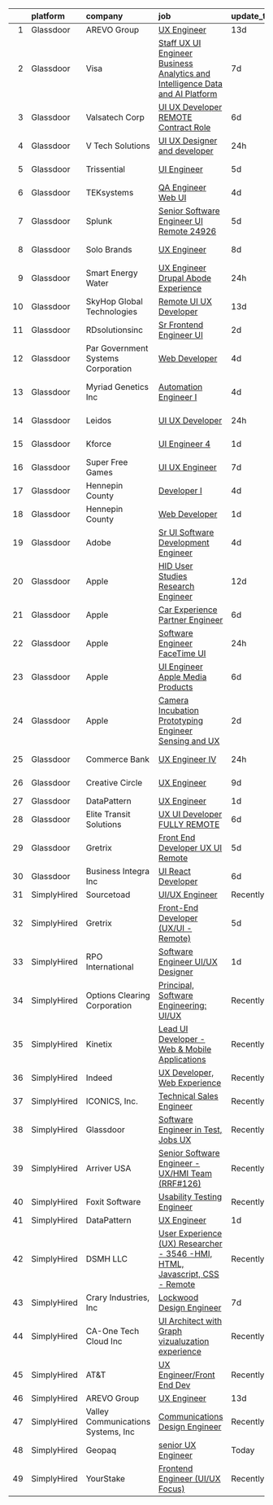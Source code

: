 

|    | platform    | company                            | job                                                                                                                                                                                                                                                                                                                                                                                                                                                                                                                                                                                                                                                                                                                                                                                                                                                                                                                                                                                                                                                                                                                                                                                                                                                                                                                                                     | update_time   | location                 |
|---:|:------------|:-----------------------------------|:--------------------------------------------------------------------------------------------------------------------------------------------------------------------------------------------------------------------------------------------------------------------------------------------------------------------------------------------------------------------------------------------------------------------------------------------------------------------------------------------------------------------------------------------------------------------------------------------------------------------------------------------------------------------------------------------------------------------------------------------------------------------------------------------------------------------------------------------------------------------------------------------------------------------------------------------------------------------------------------------------------------------------------------------------------------------------------------------------------------------------------------------------------------------------------------------------------------------------------------------------------------------------------------------------------------------------------------------------------|:--------------|:-------------------------|
|  1 | Glassdoor   | AREVO Group                        | [UX Engineer](https://www.glassdoor.com/partner/jobListing.htm?pos=101&ao=1110586&s=58&guid=00000181ae3b2c07848dc7ba84e83f31&src=GD_JOB_AD&t=SR&vt=w&ea=1&cs=1_2f484b10&cb=1656485522747&jobListingId=1007942179301&cpc=F7A2269C793D5877&jrtk=3-0-1g6n3mb1ri7ls801-1g6n3mb28j464800-f54751631b2a6e8b--6NYlbfkN0BCLW45RZuRc772PykXY_iXs7CHdsEvuP3whbuRYvlLzUPBgski3_CRPHCklom68Ot8O373uMJRXjLHdOCPclxCsYJ6ld-PH4Hmj6Ckbi-1kcJ5ZtE6fDqfA79egWfNAmjiOhUviGXbirqvNtkCHBG75inozUXc3JMpAM7q4dQ2Vcf-p1PSWfDyn1EIPezATFykhyET-w0ALoLdBCtPINDAsenDQ9TN9siKIdAFcv59EHyzL3mnoD8QWJreEqRAVjHD4i86BE7uVU4TANPGsInc_lk2wCInNRnF77Mat_9iIosVdcaCgXlhIohtTfAhuZK8iaskBAQ0EcVp_o5HJ1yERgIEKd9VMD9ZHhlXHA0dRjXnREVWgfyi3gQGJZWAt4l_9r8m-YYRtzF8rc6ZFOya8EGIe0BSxgo1lbg9Dm2PTyEeL0qMXeS7sHiqz46q7pOKFPtd1V5kcQI_fY0KoHxCdTjPJbfjp14ze94NEl5Aeleq80I9B5hMYUV7j91yCXs%3D)                                                                                                                                                                                                                                                                                                                                                                                                                                                                                                    | 13d           | Remote                   |
|  2 | Glassdoor   | Visa                               | [Staff UX UI Engineer   Business Analytics and Intelligence   Data and AI Platform](https://www.glassdoor.com/partner/jobListing.htm?pos=120&ao=1136043&s=58&guid=00000181ae3b2c07848dc7ba84e83f31&src=GD_JOB_AD&t=SR&vt=w&cs=1_0a382218&cb=1656485522749&jobListingId=1007955715531&jrtk=3-0-1g6n3mb1ri7ls801-1g6n3mb28j464800-be0b86dd6e7d5fb3-)                                                                                                                                                                                                                                                                                                                                                                                                                                                                                                                                                                                                                                                                                                                                                                                                                                                                                                                                                                                                      | 7d            | Palo Alto, CA            |
|  3 | Glassdoor   | Valsatech Corp                     | [UI UX Developer    REMOTE    Contract Role](https://www.glassdoor.com/partner/jobListing.htm?pos=124&ao=1136043&s=58&guid=00000181ae3b2c07848dc7ba84e83f31&src=GD_JOB_AD&t=SR&vt=w&ea=1&cs=1_e37b5101&cb=1656485522753&jobListingId=1007957156107&jrtk=3-0-1g6n3mb1ri7ls801-1g6n3mb28j464800-fae4c6490bcede8e-)                                                                                                                                                                                                                                                                                                                                                                                                                                                                                                                                                                                                                                                                                                                                                                                                                                                                                                                                                                                                                                        | 6d            | Remote                   |
|  4 | Glassdoor   | V Tech Solutions                   | [UI UX Designer and developer](https://www.glassdoor.com/partner/jobListing.htm?pos=110&ao=1136043&s=58&guid=00000181ae3b2c07848dc7ba84e83f31&src=GD_JOB_AD&t=SR&vt=w&ea=1&cs=1_a7923bd5&cb=1656485522748&jobListingId=1007969361714&jrtk=3-0-1g6n3mb1ri7ls801-1g6n3mb28j464800-46d67b6a6dae54f6-)                                                                                                                                                                                                                                                                                                                                                                                                                                                                                                                                                                                                                                                                                                                                                                                                                                                                                                                                                                                                                                                      | 24h           | Remote                   |
|  5 | Glassdoor   | Trissential                        | [UI Engineer](https://www.glassdoor.com/partner/jobListing.htm?pos=108&ao=1136043&s=58&guid=00000181ae3b2c07848dc7ba84e83f31&src=GD_JOB_AD&t=SR&vt=w&ea=1&cs=1_4d03ca25&cb=1656485522748&jobListingId=1007958688558&jrtk=3-0-1g6n3mb1ri7ls801-1g6n3mb28j464800-4c0ae36d9a8686a7-)                                                                                                                                                                                                                                                                                                                                                                                                                                                                                                                                                                                                                                                                                                                                                                                                                                                                                                                                                                                                                                                                       | 5d            | Rochester, MN            |
|  6 | Glassdoor   | TEKsystems                         | [QA Engineer  Web UI](https://www.glassdoor.com/partner/jobListing.htm?pos=105&ao=1110586&s=58&guid=00000181ae3b2c07848dc7ba84e83f31&src=GD_JOB_AD&t=SR&vt=w&cs=1_e473a62b&cb=1656485522748&jobListingId=1007962887260&cpc=FB7E4A1762AE5BEC&jrtk=3-0-1g6n3mb1ri7ls801-1g6n3mb28j464800-dc460dd38abbd74e--6NYlbfkN0AuKz8EBO1xHDEL7V2YF9xF3dC_I9B9i-Zw2Jh8clPMK9BxhHDJszxSyW718EipT5NuEJ5r4iyAw9Uxx5pJbW7rFPs4skpYXUQabwx7iecORZQ_nXqkIs4wTwzIcNtNp0ENbzfXJWnzDkFrd5GVPUZ23Vo0rIR48N8-3qK2-25sDLPCB9lrUiyzod4hFAFJFdHjctwsQ0VS0cdO6yNM5J2V6_7H-eeUzF29fQg88RyyxTlrzdAnLCX12iko7ufg5lJexk9QgPxCMWeyaHZDdjKCRKwHM5gST9XC6nG5xvPlAzkD5HriO0UjTSJt96CQiU5SIPrWJ_OJknyd6LFObgJXDJqzmt3j47_eT5paPPmmpagNkJlAA2Tc-ZcuY1BWe0y9pRdlPQa6v1PnuOx4AHHGN0VdrUpJAYP-AB9MX9_rQI78rHfe7IJFASq8sMpWIZZRimpcfjTcXi5KerltLT7U3onkuyA5aOd5UkOeX6JQVhS4wPCr9Kg3ZRth6cV5Xsl_OoFgpipXoDF4NpdRz7WhQ5igo7uwvoom1OO-aFwXXtAqTLagNG3_5Vb1o1H3ss1DoOUZ1QnKN5T9xFhlDOEu9Xxj5YB80685COF3Ho7TGwYEF81i_rvscjGrUWHvN3BjBhyJirzdVRSjm8FvYdz7jEvYC9q2GprPJnFz79tXcaE99VI6OOTMHwwa1dVKioDDeZ-JtK28QU8pgH4NLFxlmJRTxsYWIBHcwt5SKTgH0Uu2cDva6QWw41HqF7BkX-8QMYxlEMbIre9wm6cQfUJ--R--ww8qIh0F55_0zYKWATsK7AtxOnkCL20tpW23ct-uVsgDZucqhyWNdqK784E3Eq7MfaR8fXKs-JTgFUjq8X5qYE6UqztHgQrHK0yqkTTyo4TAgn4lujyG82vObieMkwFoCSHivm1OPDm7TO5P32NuaAtWyQI6h3RXn9R1WBtZo8eOLMYS1g%3D%3D)                   | 4d            | Cupertino, CA            |
|  7 | Glassdoor   | Splunk                             | [Senior Software Engineer   UI  Remote    24926](https://www.glassdoor.com/partner/jobListing.htm?pos=112&ao=1136043&s=58&guid=00000181ae3b2c07848dc7ba84e83f31&src=GD_JOB_AD&t=SR&vt=w&cs=1_d57a5834&cb=1656485522748&jobListingId=1007959322618&jrtk=3-0-1g6n3mb1ri7ls801-1g6n3mb28j464800-088339e5dbbb4cbe-)                                                                                                                                                                                                                                                                                                                                                                                                                                                                                                                                                                                                                                                                                                                                                                                                                                                                                                                                                                                                                                         | 5d            | San Jose, CA             |
|  8 | Glassdoor   | Solo Brands                        | [UX Engineer](https://www.glassdoor.com/partner/jobListing.htm?pos=117&ao=1136043&s=58&guid=00000181ae3b2c07848dc7ba84e83f31&src=GD_JOB_AD&t=SR&vt=w&cs=1_cf588fb7&cb=1656485522749&jobListingId=1007952005414&jrtk=3-0-1g6n3mb1ri7ls801-1g6n3mb28j464800-957dcba01253ea8d-)                                                                                                                                                                                                                                                                                                                                                                                                                                                                                                                                                                                                                                                                                                                                                                                                                                                                                                                                                                                                                                                                            | 8d            | Grapevine, TX            |
|  9 | Glassdoor   | Smart Energy Water                 | [UX Engineer  Drupal Abode Experience](https://www.glassdoor.com/partner/jobListing.htm?pos=119&ao=1136043&s=58&guid=00000181ae3b2c07848dc7ba84e83f31&src=GD_JOB_AD&t=SR&vt=w&cs=1_e1f82492&cb=1656485522749&jobListingId=1007969447809&jrtk=3-0-1g6n3mb1ri7ls801-1g6n3mb28j464800-ecefbb4fa6d9d641-)                                                                                                                                                                                                                                                                                                                                                                                                                                                                                                                                                                                                                                                                                                                                                                                                                                                                                                                                                                                                                                                   | 24h           | Irvine, CA               |
| 10 | Glassdoor   | SkyHop Global Technologies         | [Remote   UI UX Developer](https://www.glassdoor.com/partner/jobListing.htm?pos=118&ao=1136043&s=58&guid=00000181ae3b2c07848dc7ba84e83f31&src=GD_JOB_AD&t=SR&vt=w&ea=1&cs=1_8fd6c0af&cb=1656485522749&jobListingId=1007942286797&jrtk=3-0-1g6n3mb1ri7ls801-1g6n3mb28j464800-c46f9830576e86d0-)                                                                                                                                                                                                                                                                                                                                                                                                                                                                                                                                                                                                                                                                                                                                                                                                                                                                                                                                                                                                                                                          | 13d           | Remote                   |
| 11 | Glassdoor   | RDsolutionsinc                     | [Sr  Frontend Engineer   UI](https://www.glassdoor.com/partner/jobListing.htm?pos=114&ao=1136043&s=58&guid=00000181ae3b2c07848dc7ba84e83f31&src=GD_JOB_AD&t=SR&vt=w&ea=1&cs=1_db3304a3&cb=1656485522749&jobListingId=1007963912380&jrtk=3-0-1g6n3mb1ri7ls801-1g6n3mb28j464800-737cd39517a1f912-)                                                                                                                                                                                                                                                                                                                                                                                                                                                                                                                                                                                                                                                                                                                                                                                                                                                                                                                                                                                                                                                        | 2d            | Remote                   |
| 12 | Glassdoor   | Par Government Systems Corporation | [Web Developer](https://www.glassdoor.com/partner/jobListing.htm?pos=123&ao=1136043&s=58&guid=00000181ae3b2c07848dc7ba84e83f31&src=GD_JOB_AD&t=SR&vt=w&ea=1&cs=1_4d5e1832&cb=1656485522753&jobListingId=1007962828946&jrtk=3-0-1g6n3mb1ri7ls801-1g6n3mb28j464800-d3807301d22e2d49-)                                                                                                                                                                                                                                                                                                                                                                                                                                                                                                                                                                                                                                                                                                                                                                                                                                                                                                                                                                                                                                                                     | 4d            | Remote                   |
| 13 | Glassdoor   | Myriad Genetics Inc                | [Automation Engineer I](https://www.glassdoor.com/partner/jobListing.htm?pos=121&ao=1136043&s=58&guid=00000181ae3b2c07848dc7ba84e83f31&src=GD_JOB_AD&t=SR&vt=w&cs=1_1c5bd32e&cb=1656485522749&jobListingId=1007962117228&jrtk=3-0-1g6n3mb1ri7ls801-1g6n3mb28j464800-d74fc59777e4ba52-)                                                                                                                                                                                                                                                                                                                                                                                                                                                                                                                                                                                                                                                                                                                                                                                                                                                                                                                                                                                                                                                                  | 4d            | South San Francisco, CA  |
| 14 | Glassdoor   | Leidos                             | [UI UX Developer](https://www.glassdoor.com/partner/jobListing.htm?pos=127&ao=1136043&s=58&guid=00000181ae3b2c07848dc7ba84e83f31&src=GD_JOB_AD&t=SR&vt=w&cs=1_96a194da&cb=1656485522753&jobListingId=1007969750474&jrtk=3-0-1g6n3mb1ri7ls801-1g6n3mb28j464800-1db1106b1d16ad21-)                                                                                                                                                                                                                                                                                                                                                                                                                                                                                                                                                                                                                                                                                                                                                                                                                                                                                                                                                                                                                                                                        | 24h           | Alexandria, VA           |
| 15 | Glassdoor   | Kforce                             | [UI Engineer 4](https://www.glassdoor.com/partner/jobListing.htm?pos=106&ao=1110586&s=58&guid=00000181ae3b2c07848dc7ba84e83f31&src=GD_JOB_AD&t=SR&vt=w&cs=1_ab8ba8a8&cb=1656485522748&jobListingId=1007966453319&cpc=2CAED5C921A5F994&jrtk=3-0-1g6n3mb1ri7ls801-1g6n3mb28j464800-2854419cc9926906--6NYlbfkN0C5IatSLh_Ak1q39eQQoPIxD737RW9NeiYGvIRXkrLjEBkC4LI6KweFWWPiS1PvvlxjI4kNRi_F_Vbc4513yq1YTNxlIGV-_0EqHbXkejPJUEfombygTeZkRfmAw_Fs32m3LQuV-D7d0vgxeXAv5t2lWlJSYmspV2rCTN_CvOIuQpAHxz4cxvClL0Su7s1EDLe1Yw8cle4ltPe7VwLyUYHmr7rzBQhirMOi8jfSjNa9Z43z8MTPuhfI7iTb3w7br-WA_WHe51tEOmyeU_U6q-98tZRMloXxV8u_rduf9DOvKMcTBWxR4aFt0-ADSYghQr7dcXzkOct45Y2oaX_qD_Quz1I-U986ikcPWGlZinLlqzaf6fPVIzMalMtkhu43-Ichowz9RhAduvDwFcdYXTS5dtJsML6abJOvkVQkSgdayvV4vmmaP09I0beGC6v92qABx6snKzTeFW_7fdZGsqLnMixbgSJeQB5wf2tq2z1a11Q4veH0srMowsM0GtE-gyl7_rnF4DDU3LFFXPHHSH2TvU2R-ACJmKFaVXmJ9gs4oAn8euYTPs3VZAp2dqUGUAuqs6rAr5XmNMrXXYYGCOGIBqGIsK-RUEk%3D)                                                                                                                                                                                                                                                                                                                                                                                                       | 1d            | Redmond, WA              |
| 16 | Glassdoor   | Super Free Games                   | [UI UX Engineer](https://www.glassdoor.com/partner/jobListing.htm?pos=116&ao=1136043&s=58&guid=00000181ae3b2c07848dc7ba84e83f31&src=GD_JOB_AD&t=SR&vt=w&ea=1&cs=1_333017ee&cb=1656485522749&jobListingId=1007954251191&jrtk=3-0-1g6n3mb1ri7ls801-1g6n3mb28j464800-1991ac47419063c1-)                                                                                                                                                                                                                                                                                                                                                                                                                                                                                                                                                                                                                                                                                                                                                                                                                                                                                                                                                                                                                                                                    | 7d            | Remote                   |
| 17 | Glassdoor   | Hennepin County                    | [Developer I](https://www.glassdoor.com/partner/jobListing.htm?pos=111&ao=1136043&s=58&guid=00000181ae3b2c07848dc7ba84e83f31&src=GD_JOB_AD&t=SR&vt=w&cs=1_2ccaf0e5&cb=1656485522748&jobListingId=1007962111076&jrtk=3-0-1g6n3mb1ri7ls801-1g6n3mb28j464800-dd2cf30e1e92fc89-)                                                                                                                                                                                                                                                                                                                                                                                                                                                                                                                                                                                                                                                                                                                                                                                                                                                                                                                                                                                                                                                                            | 4d            | Minneapolis, MN          |
| 18 | Glassdoor   | Hennepin County                    | [Web Developer](https://www.glassdoor.com/partner/jobListing.htm?pos=129&ao=1136043&s=58&guid=00000181ae3b2c07848dc7ba84e83f31&src=GD_JOB_AD&t=SR&vt=w&cs=1_5fead44b&cb=1656485522753&jobListingId=1007966187095&jrtk=3-0-1g6n3mb1ri7ls801-1g6n3mb28j464800-edf809f5737ceb47-)                                                                                                                                                                                                                                                                                                                                                                                                                                                                                                                                                                                                                                                                                                                                                                                                                                                                                                                                                                                                                                                                          | 1d            | Minneapolis, MN          |
| 19 | Glassdoor   | Adobe                              | [Sr UI Software Development Engineer](https://www.glassdoor.com/partner/jobListing.htm?pos=122&ao=1136043&s=58&guid=00000181ae3b2c07848dc7ba84e83f31&src=GD_JOB_AD&t=SR&vt=w&cs=1_2221b1af&cb=1656485522752&jobListingId=1007962465725&jrtk=3-0-1g6n3mb1ri7ls801-1g6n3mb28j464800-897122aee7df8093-)                                                                                                                                                                                                                                                                                                                                                                                                                                                                                                                                                                                                                                                                                                                                                                                                                                                                                                                                                                                                                                                    | 4d            | San Francisco, CA        |
| 20 | Glassdoor   | Apple                              | [HID User Studies Research Engineer](https://www.glassdoor.com/partner/jobListing.htm?pos=128&ao=1136043&s=58&guid=00000181ae3b2c07848dc7ba84e83f31&src=GD_JOB_AD&t=SR&vt=w&cs=1_9556e7a6&cb=1656485522753&jobListingId=1007944412690&jrtk=3-0-1g6n3mb1ri7ls801-1g6n3mb28j464800-c0362020d8d97825-)                                                                                                                                                                                                                                                                                                                                                                                                                                                                                                                                                                                                                                                                                                                                                                                                                                                                                                                                                                                                                                                     | 12d           | Cupertino, CA            |
| 21 | Glassdoor   | Apple                              | [Car Experience Partner Engineer](https://www.glassdoor.com/partner/jobListing.htm?pos=125&ao=1136043&s=58&guid=00000181ae3b2c07848dc7ba84e83f31&src=GD_JOB_AD&t=SR&vt=w&cs=1_f81320f3&cb=1656485522753&jobListingId=1007958302683&jrtk=3-0-1g6n3mb1ri7ls801-1g6n3mb28j464800-c2782a6044808123-)                                                                                                                                                                                                                                                                                                                                                                                                                                                                                                                                                                                                                                                                                                                                                                                                                                                                                                                                                                                                                                                        | 6d            | Cupertino, CA            |
| 22 | Glassdoor   | Apple                              | [Software Engineer  FaceTime UI](https://www.glassdoor.com/partner/jobListing.htm?pos=115&ao=1136043&s=58&guid=00000181ae3b2c07848dc7ba84e83f31&src=GD_JOB_AD&t=SR&vt=w&cs=1_218617a2&cb=1656485522749&jobListingId=1007968732366&jrtk=3-0-1g6n3mb1ri7ls801-1g6n3mb28j464800-70b2689ab9f0a9da-)                                                                                                                                                                                                                                                                                                                                                                                                                                                                                                                                                                                                                                                                                                                                                                                                                                                                                                                                                                                                                                                         | 24h           | Cupertino, CA            |
| 23 | Glassdoor   | Apple                              | [UI Engineer  Apple Media Products](https://www.glassdoor.com/partner/jobListing.htm?pos=104&ao=1110586&s=58&guid=00000181ae3b2c07848dc7ba84e83f31&src=GD_JOB_AD&t=SR&vt=w&cs=1_0d623e10&cb=1656485522747&jobListingId=1007958038015&cpc=2CAED5C921A5F994&jrtk=3-0-1g6n3mb1ri7ls801-1g6n3mb28j464800-8a0b664032cadb1c--6NYlbfkN0BvKrLyj5gPmtZO9T8euul8TCxuuKNOtzRJOomxnwSEodTz2Bc-sPZlFpP0h5lDivovpfvqOxTLWHU9I2qb_-gDvf3LctaM9XozobUmQRjXF6f63jcxG5I8xS-venhMX2NcyikjYLIjvJ4YI5wvFezBQX45jEeeXmzpKsAxdR7CIdiTuxKFoGLxQGAsaaDw4YFRmOApYjRB3AUhcAMQ-y5A4sckdBR1EGw1koOT8MB7iP993odRQvcHUKJ52JPeL8PH0piHUdSGgWimej8o-gAEwrMuwSqScxFNUG-kD6sU49Xj4OG7iPKsdH7v6JApKe9l_gEAyZ-h4UWHy9binjvYMYyOScVqLJaVujxUcyPEogmqXs3ltUV2j0bISyq40ulTy4j3q4K-fCCgqNn8t1qtRvAbhu74BVThofPTF0UCQGd8-lNjaRKFwaHIbcDxyrbsy6-63ZLoB49EOf_AaQZVn1gceJowcUGQwMtBj_NVtk4SLHziy_V5jvo6H6sXAn8IP32KymIr3M2UQmJtPajdpxGqI7aMjxJh_pv2znK0H278GUhjHnLvEdtiZvM03ZbOlCrSY5G00CxHV1F7D2I3h80O9KepTYfRLCSgFLEf1Wu8Uu6NSMqYJ_Xw7Dhau8a3vVMahvTJTEFPwLkkJzh958jMxIeyiGRsSieXiYxXI5CtFkPhLXQcC2HWMNPKbQZbIwFrsZyZjYt5pWVuhbbRrp3fTqXE2N5Goig1X59XiJvGcxAzWHq8rGzbwDZjJQ6g90httVrPD5cRnm2vNWOtxDa0jzffZu9J991KMHTZaLDhD9QB7gf2x8LxiviO6ENkR_BetKfwbvpZgNlOvsWjU5cvU1vDvjw5AMbd0MGowb1d-sl-9a0WkHmJ4CG0JtcJr4RAzxUY68vXFWO6heE2Og-BpVeJAmlJi7tatzqjLz1D66P38wBV3BLXubvMd1HhDEYimtpq8b9dXlZs458s) | 6d            | New York, NY             |
| 24 | Glassdoor   | Apple                              | [Camera Incubation Prototyping Engineer  Sensing and UX ](https://www.glassdoor.com/partner/jobListing.htm?pos=107&ao=1136043&s=58&guid=00000181ae3b2c07848dc7ba84e83f31&src=GD_JOB_AD&t=SR&vt=w&cs=1_1d0665b6&cb=1656485522748&jobListingId=1007965112855&jrtk=3-0-1g6n3mb1ri7ls801-1g6n3mb28j464800-1e64c5408826aae8-)                                                                                                                                                                                                                                                                                                                                                                                                                                                                                                                                                                                                                                                                                                                                                                                                                                                                                                                                                                                                                                | 2d            | Cupertino, CA            |
| 25 | Glassdoor   | Commerce Bank                      | [UX Engineer IV](https://www.glassdoor.com/partner/jobListing.htm?pos=103&ao=1110586&s=58&guid=00000181ae3b2c07848dc7ba84e83f31&src=GD_JOB_AD&t=SR&vt=w&cs=1_8e627b73&cb=1656485522747&jobListingId=1007969250053&cpc=F41FEAB56D215062&jrtk=3-0-1g6n3mb1ri7ls801-1g6n3mb28j464800-d2c7c5ebbb9136f1--6NYlbfkN0DAfz50WoXd-LrlRKNJK5hY9YlyXt_8fiw4UlwEikF0PJBbMmfhRkbgsmB7SLpxoXFZX6Nt4xHFAOLg-kmnDRQ_x2IbV1ap0uDm9fmkQCd7xtSrMS4PfVnKCHUgAx8mYsgRSnIdkAd-bwKB3pVKDJI-lcILWGjB_rzDX4SpvUarEJsLJYtSjA9AIboHvZuPfL1zBliYBWSTDptE1K9jJJo21wFOffJI8ncgvwOj08rIlpRl9KprKSZI4Nkmyi1tizCeyNiXXJnhPeLWmXpmE-KMSAoL0HYQwrHXYm7rOJe1yXgYbwPSEbAL71wAPo0JQSc5f_Ji0bq-ApAiNJZjCbEQQ0lxQXFgLvKc_hpFeHnLJDGBVjc1NETe6OaPpLp2he_mvFK6AyXts7pTjIPQLS9ZdoQ5vItg_lg44Dy_SH0ipoA1tA5HkGR45o7FZUnzb3b4s03uE1ffbio9k_25HFYWublJZVFi6N-qaFt_Svv3OPalwQo4ZLiAWzB8ZZLjvX2t4LSRbN2-zchRv4wKvaYZfO9Wpt7DlSqYGMMDvVzhNSZ0CGTZO2YBr_CL330Ak7cH1chwEsOaCHrcOPIX19IU0u2DsEViuR1qx-6nxUL1V3A58Uptvc390qyBah9JVC4bKi1R5zNRIhT2-7tAyBOyUnuoueYTGjk%3D)                                                                                                                                                                                                                                                                                                                                      | 24h           | Kansas City, MO          |
| 26 | Glassdoor   | Creative Circle                    | [UX Engineer](https://www.glassdoor.com/partner/jobListing.htm?pos=102&ao=1110586&s=58&guid=00000181ae3b2c07848dc7ba84e83f31&src=GD_JOB_AD&t=SR&vt=w&cs=1_b537b99a&cb=1656485522747&jobListingId=1007949311312&cpc=7AD1D84939BBEEF3&jrtk=3-0-1g6n3mb1ri7ls801-1g6n3mb28j464800-0fce39a1ccb382ac--6NYlbfkN0BPwlZa85gbT4Q3XYQoU_uQn0Qmw9zd_9UNfmcwtqAVud1yvyq1Z4UAlx1bxhDUi3KZskBJB_I_Q3N8huEbzW0Sy0uo2xbzstP29L4HEF3z67czDwaf9lZhYpZkle4GI22hGNBAddRKGThypMMTjJPzZPMRh95JLktUkk2jhkjL7Tfiqn7g8QRT7RMOtaY2gWLEdKowFRvZVeW0A3SNMCtaQM-raMhDHCfIqzBRn3fILuqR0jyOufPCpOewpMkPNGhSarfL3uRseBTWJfizbReFZSm7glyRnlYka0upUU-jLKd9tje9XOOIfx4SUTaAtkfpx7zfR_rTYo1kqBYWyEW8Iv0whDO7I_IDq2ao9zpXGxUAkLV0AijZJp7gsA8p2JiVaKChI7dXluhkuFyneHgq99aPTlg8wbexViHuq38K3wS3laokfehZ5Kkj0Nqf6ep4mycOe-inIbuVgbMBBeUAopYWEYnRJ0stkoT7ysPTBbgC3w_LOH5WGHJbX6oI55fqzhc8UvBu9g%3D%3D)                                                                                                                                                                                                                                                                                                                                                                                                                                                                                           | 9d            | Mountain View, CA        |
| 27 | Glassdoor   | DataPattern                        | [UX Engineer](https://www.glassdoor.com/partner/jobListing.htm?pos=130&ao=1136043&s=58&guid=00000181ae3b2c07848dc7ba84e83f31&src=GD_JOB_AD&t=SR&vt=w&ea=1&cs=1_5ce10a15&cb=1656485522753&jobListingId=1007966414166&jrtk=3-0-1g6n3mb1ri7ls801-1g6n3mb28j464800-00dcfa22b76c9694-)                                                                                                                                                                                                                                                                                                                                                                                                                                                                                                                                                                                                                                                                                                                                                                                                                                                                                                                                                                                                                                                                       | 1d            | Remote                   |
| 28 | Glassdoor   | Elite Transit Solutions            | [UX UI Developer FULLY REMOTE](https://www.glassdoor.com/partner/jobListing.htm?pos=113&ao=1136043&s=58&guid=00000181ae3b2c07848dc7ba84e83f31&src=GD_JOB_AD&t=SR&vt=w&ea=1&cs=1_bd5c5048&cb=1656485522749&jobListingId=1007956212531&jrtk=3-0-1g6n3mb1ri7ls801-1g6n3mb28j464800-d4113707f0c8e819-)                                                                                                                                                                                                                                                                                                                                                                                                                                                                                                                                                                                                                                                                                                                                                                                                                                                                                                                                                                                                                                                      | 6d            | Pittsburgh, PA           |
| 29 | Glassdoor   | Gretrix                            | [Front End Developer  UX UI   Remote ](https://www.glassdoor.com/partner/jobListing.htm?pos=109&ao=1136043&s=58&guid=00000181ae3b2c07848dc7ba84e83f31&src=GD_JOB_AD&t=SR&vt=w&ea=1&cs=1_ce87ab17&cb=1656485522748&jobListingId=1007960324853&jrtk=3-0-1g6n3mb1ri7ls801-1g6n3mb28j464800-78c18ce8e2e31c6f-)                                                                                                                                                                                                                                                                                                                                                                                                                                                                                                                                                                                                                                                                                                                                                                                                                                                                                                                                                                                                                                              | 5d            | Remote                   |
| 30 | Glassdoor   | Business Integra Inc               | [UI React Developer](https://www.glassdoor.com/partner/jobListing.htm?pos=126&ao=1136043&s=58&guid=00000181ae3b2c07848dc7ba84e83f31&src=GD_JOB_AD&t=SR&vt=w&ea=1&cs=1_68f576a4&cb=1656485522753&jobListingId=1007956762386&jrtk=3-0-1g6n3mb1ri7ls801-1g6n3mb28j464800-491674bd567a5023-)                                                                                                                                                                                                                                                                                                                                                                                                                                                                                                                                                                                                                                                                                                                                                                                                                                                                                                                                                                                                                                                                | 6d            | Wilmington, DE           |
| 31 | SimplyHired | Sourcetoad                         | [UI/UX Engineer](https://www.simplyhired.com/job/vK1hNYvaFS1vhcFBBgBC4NLcsA1M23mBl2N4cYNwr1mIZ6LLQs-S9A?q=ux+engineer)                                                                                                                                                                                                                                                                                                                                                                                                                                                                                                                                                                                                                                                                                                                                                                                                                                                                                                                                                                                                                                                                                                                                                                                                                                  | Recently      | Remote                   |
| 32 | SimplyHired | Gretrix                            | [Front-End Developer (UX/UI - Remote)](https://www.simplyhired.com/job/tOJF9dnMHIiJN0v0lfSl-gafLemzIjKdnvYlFwrViTB--V0L5IjJ8A?q=ux+engineer)                                                                                                                                                                                                                                                                                                                                                                                                                                                                                                                                                                                                                                                                                                                                                                                                                                                                                                                                                                                                                                                                                                                                                                                                            | 5d            | Remote                   |
| 33 | SimplyHired | RPO International                  | [Software Engineer UI/UX Designer](https://www.simplyhired.com/job/GRMSNumP0Lhpt-drPg-v9j2N-Pbf2V80-eSOZs-hruI9QnYRdZKTGg?q=ux+engineer)                                                                                                                                                                                                                                                                                                                                                                                                                                                                                                                                                                                                                                                                                                                                                                                                                                                                                                                                                                                                                                                                                                                                                                                                                | 1d            | Houston, TX              |
| 34 | SimplyHired | Options Clearing Corporation       | [Principal, Software Engineering: UI/UX](https://www.simplyhired.com/job/6WRicnwhKtM4ghmIX48eFW9WlVHt5doMp2wkEyAG3W4q6Pq7hAvRsA?q=ux+engineer)                                                                                                                                                                                                                                                                                                                                                                                                                                                                                                                                                                                                                                                                                                                                                                                                                                                                                                                                                                                                                                                                                                                                                                                                          | Recently      | Chicago, IL              |
| 35 | SimplyHired | Kinetix                            | [Lead UI Developer - Web & Mobile Applications](https://www.simplyhired.com/job/SaFtvgPqbMyJ-blOBOQWksFrfR_IycnRSfg7_Njp0odUQzAiUpkfKA?q=ux+engineer)                                                                                                                                                                                                                                                                                                                                                                                                                                                                                                                                                                                                                                                                                                                                                                                                                                                                                                                                                                                                                                                                                                                                                                                                   | Recently      | Atlanta, GA              |
| 36 | SimplyHired | Indeed                             | [UX Developer, Web Experience](https://www.simplyhired.com/job/F2kbDdBQ5OoMNkdat_lIJGwi32WpuzhO4a8Es0hpHrLqIh1A2RpExA?q=ux+engineer)                                                                                                                                                                                                                                                                                                                                                                                                                                                                                                                                                                                                                                                                                                                                                                                                                                                                                                                                                                                                                                                                                                                                                                                                                    | Recently      | United States            |
| 37 | SimplyHired | ICONICS, Inc.                      | [Technical Sales Engineer](https://www.simplyhired.com/job/BLGA6g71PmxK_tznA_TCmnundiwYAmilk7nypVzrPwOuQDQe9f3_jg?q=ux+engineer)                                                                                                                                                                                                                                                                                                                                                                                                                                                                                                                                                                                                                                                                                                                                                                                                                                                                                                                                                                                                                                                                                                                                                                                                                        | Recently      | Foxborough, MA           |
| 38 | SimplyHired | Glassdoor                          | [Software Engineer in Test, Jobs UX](https://www.simplyhired.com/job/scxoo7GUXXYpd2c8yJEWx71T7V9tUMwENbaW2hdmSqdgjfZxKG7pXg?q=ux+engineer)                                                                                                                                                                                                                                                                                                                                                                                                                                                                                                                                                                                                                                                                                                                                                                                                                                                                                                                                                                                                                                                                                                                                                                                                              | Recently      | Seattle, WA +5 locations |
| 39 | SimplyHired | Arriver USA                        | [Senior Software Engineer - UX/HMI Team (RRF#126)](https://www.simplyhired.com/job/pzBjS-shw--T8KHjNG9CWZQdpxj1pC2BhUwwbrPwDe1HlRS446LhKA?q=ux+engineer)                                                                                                                                                                                                                                                                                                                                                                                                                                                                                                                                                                                                                                                                                                                                                                                                                                                                                                                                                                                                                                                                                                                                                                                                | Recently      | Novi, MI                 |
| 40 | SimplyHired | Foxit Software                     | [Usability Testing Engineer](https://www.simplyhired.com/job/VCQrwk_cLh93STgk21N3XamJi2tpc2z14f6Ny6g4TgkMOyKZU8bAxw?q=ux+engineer)                                                                                                                                                                                                                                                                                                                                                                                                                                                                                                                                                                                                                                                                                                                                                                                                                                                                                                                                                                                                                                                                                                                                                                                                                      | Recently      | Remote                   |
| 41 | SimplyHired | DataPattern                        | [UX Engineer](https://www.simplyhired.com/job/iO5pWtZ068Iv0opDPFU8MwnyYko_q6xaGMVrKwb62FLKdMDFwktdVA?q=ux+engineer)                                                                                                                                                                                                                                                                                                                                                                                                                                                                                                                                                                                                                                                                                                                                                                                                                                                                                                                                                                                                                                                                                                                                                                                                                                     | 1d            | Remote                   |
| 42 | SimplyHired | DSMH LLC                           | [User Experience (UX) Researcher - 3546 -HMI, HTML, Javascript, CSS - Remote](https://www.simplyhired.com/job/6V0Hdz-sRwRkWGCnJ4vI4LDaYKZ9uXgPnC5Re59jpDLTTC64FfAhnQ?q=ux+engineer)                                                                                                                                                                                                                                                                                                                                                                                                                                                                                                                                                                                                                                                                                                                                                                                                                                                                                                                                                                                                                                                                                                                                                                     | Recently      | Remote                   |
| 43 | SimplyHired | Crary Industries, Inc              | [Lockwood Design Engineer](https://www.simplyhired.com/job/5wJ8MgPYXjweWYvFc2gLYk17-ALNfdJ0D_QQD-txJcK1lkh4wqZRjg?q=ux+engineer)                                                                                                                                                                                                                                                                                                                                                                                                                                                                                                                                                                                                                                                                                                                                                                                                                                                                                                                                                                                                                                                                                                                                                                                                                        | 7d            | West Fargo, ND           |
| 44 | SimplyHired | CA-One Tech Cloud Inc              | [UI Architect with Graph vizualuzation experience](https://www.simplyhired.com/job/2MuK_2oyB6HJFd5Qs52P4rZ-CmwA0FZ5TEQKGStBYOzt6zSl2xW0HA?q=ux+engineer)                                                                                                                                                                                                                                                                                                                                                                                                                                                                                                                                                                                                                                                                                                                                                                                                                                                                                                                                                                                                                                                                                                                                                                                                | Recently      | Sunnyvale, CA            |
| 45 | SimplyHired | AT&T                               | [UX Engineer/Front End Dev](https://www.simplyhired.com/job/wIpsYvNyuf1iNgWGFz5udiGailEB6BCMD4b1gZXJIK3-4PxchdqXHw?q=ux+engineer)                                                                                                                                                                                                                                                                                                                                                                                                                                                                                                                                                                                                                                                                                                                                                                                                                                                                                                                                                                                                                                                                                                                                                                                                                       | Recently      | Dallas, TX +2 locations  |
| 46 | SimplyHired | AREVO Group                        | [UX Engineer](https://www.simplyhired.com/job/KXChf8iXxeoDNBGfZHugVK0BqH_yO117AJaNp02wgY_CcfH7heab7g?q=ux+engineer)                                                                                                                                                                                                                                                                                                                                                                                                                                                                                                                                                                                                                                                                                                                                                                                                                                                                                                                                                                                                                                                                                                                                                                                                                                     | 13d           | Remote                   |
| 47 | SimplyHired | Valley Communications Systems, Inc | [Communications Design Engineer](https://www.simplyhired.com/job/AUo7E07w2klkxUe_MpJEXKAe3q6D53g2ij9loL_ldPaRLYQDHOrlRg?q=ux+engineer)                                                                                                                                                                                                                                                                                                                                                                                                                                                                                                                                                                                                                                                                                                                                                                                                                                                                                                                                                                                                                                                                                                                                                                                                                  | Recently      | Chicopee, MA             |
| 48 | SimplyHired | Geopaq                             | [senior UX Engineer](https://www.simplyhired.com/job/HCIYzU0n3wSCZjwOA7rRnlrp3wHwqTxnG3QAN3SIfhfA7JlpBNbBZw?q=ux+engineer)                                                                                                                                                                                                                                                                                                                                                                                                                                                                                                                                                                                                                                                                                                                                                                                                                                                                                                                                                                                                                                                                                                                                                                                                                              | Today         | Remote                   |
| 49 | SimplyHired | YourStake                          | [Frontend Engineer (UI/UX Focus)](https://www.simplyhired.com/job/7o5wFjcJLjexIyohvLJibZPVdB7ioIT0oO1DrEjbV0KZPcrfpP69OA?q=ux+engineer)                                                                                                                                                                                                                                                                                                                                                                                                                                                                                                                                                                                                                                                                                                                                                                                                                                                                                                                                                                                                                                                                                                                                                                                                                 | Recently      | Remote                   |